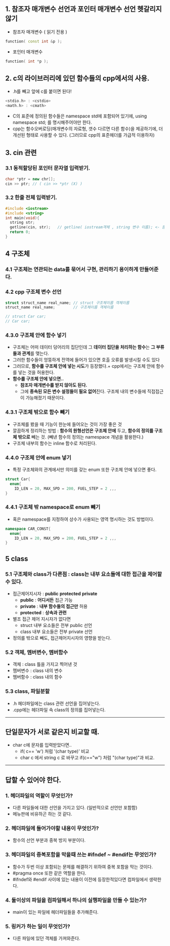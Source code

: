 ## 1. 참조자 매개변수 선언과 포인터 매개변수 선언 헷갈리지 않기
  - 참조자 매개변수 ( 읽기 전용 )
```cpp
function( const int &p );
```  
  - 포인터 매개변수
```cpp
function( int *p );
```

## 2. c의 라이브러리에 있던 함수들의 cpp에서의 사용.
   - .h를 빼고 앞에 c를 붙이면 된다!
```cpp   
<stdio.h> : <cstdio>
<math.h> : <cmath>
```   
   - C의 표준에 정의된 함수들은 namespace std에 포함되어 있기에, using namespace std; 를 명시해주어야만 한다.
   - cpp는 함수오버로딩(매개변수의 자료형, 갯수 다르면 다른 함수)을 제공하기에, 더 개선된 형태로 사용할 수 있다. (그러므로 cpp의 표준헤더를 가급적 이용하자)

## 3. cin 관련

### 3.1 동적할당된 포인터 문자열 입력받기.
```cpp
char *ptr = new chr[];
cin >> ptr; // ( cin >> *ptr (X) )
```

### 3.2 한줄 전체 입력받기.
```cpp
#include <iostream>
#include <string>
int main(void){
  string str;
  getline(cin, str);   // getline( iostream객체 , string 변수 이름); <- 문자열 공백 포함받기.
  return 0;
}
```

## 4 구조체

### 4.1 구조체는 연관되는 data를 묶어서 구현, 관리하기 용이하게 만들어준다.

### 4.2 cpp 구조체 변수 선언
```cpp
struct struct_name real_name; // struct 구조체이름 객체이름
struct_name real_name;        // 구조체이름 객체이름

// struct Car car;
// Car car;
```

### 4.3.0 구조체 안에 함수 넣기
  - 구조체는 어떠 데이터 덩어리의 집단인데 그 **데이터 집단을 처리하는 함수**는 **그 부류들과 관계**를 맺는다. 
  - 그러한 함수들이 엉뚱하게 전역에 들어가 있으면 호출 오류를 발생시킬 수도 있다
  - 그러므로, **함수를 구조체 안에 넣는 시도**가 등장했다.+ cpp에서는 구조체 안에 함수를 넣는 것을 허용한다.
  - **함수를 구조체 안에 넣으면..**
    - **참조자 매개변수를 받지 않아도 된다.**
    - 그에 **종속된 모든 변수 설정들이 필요 없어**진다. 구조체 내의 변수들에 직접접근이 가능해졌기 때문이다.

### 4.3.1 구조체 밖으로 함수 빼기
  - 구조체를 봤을 때 기능이 한눈에 들어오는 것이 가장 좋은 것
  - 깔끔하게 정리하는 방법 : **함수의 원형선언은 구조체 안에** 두고, **함수의 정의를 구조체 밖으로** 빼는 것. (빼낸 함수의 정의는 namespace 개념을 활용한다.) 
  - 구조체 내부의 함수는 inline 함수로 처리된다.

### 4.4.0 구조체 안에 enum 넣기
  - 특정 구조체와의 관계에서만 의미를 갖는 enum 또한 구조체 안에 넣으면 좋다.
```cpp
struct Car{
  enum{
    ID_LEN = 20, MAX_SPD = 200, FUEL_STEP = 2 ,,,
}
```

### 4.4.1 구조체 밖 namespace로 enum 빼기
  - 혹은 namespace를 지정하여 상수가 사용되는 영역 명시하는 것도 방법이다.
```cpp
namespace CAR_CONST{
  enum{
    ID_LEN = 20, MAX_SPD = 200, FUEL_STEP = 2 ,,,
}
```

## 5 class

### 5.1 구조체와 class가 다른점 : class는 내부 요소들에 대한 접근을 제어할 수 있다.
  - 접근제어지시자 : **public** **protected** **private**
    - **public** : **어디서든** 접근 가능
    - **private** : **내부 함수들의 접근만** 허용
    - **protected** : **상속과 관련**
  - 별조 접근 제어 지시자가 없다면
    - struct 내부 요소들은 전부 public 선언
    - class 내부 요소들은 전부 private 선언
  - 정의를 밖으로 빼도, 접근제어지시자의 영향을 받는다.

### 5.2 객체, 멤버변수, 멤버함수
  - 객체 : class 틀을 가지고 찍어낸 것
  - 멤버변수 : class 내의 변수
  - 멤버함수 : class 내의 함수

### 5.3 class, 파일분할
  - .h 헤더파일에는 class 관련 선언을 집어넣는다.
  - .cpp에는 헤더파일 속 class의 정의를 집어넣는다.

---------------------------------------------------------------------------

## 단일문자가 서로 같은지 비교할 때.
 - char c에 문자를 입력받았다면..
   - if( c== 'w') 처럼 '(char type)' 비교
   - char c 에서 string c 로 바꾸고 if(c=="w") 처럼 "(char type)"과 비교.


---------------------------------------------------------------------------

## 답할 수 있어야 한다.

### 1. 헤더파일의 역할이 무엇인가?
  - 다른 파일들에 대한 선언을 가지고 있다.
    (일반적으로 선언만 포함함)
  - 메뉴판에 비유하곤 하는 것 같다.
  
### 2. 헤더파일에 들어가야할 내용이 무엇인가?
  - 함수의 선언 부분과 중복 방지 부분이다.
  
### 3. 헤더파일의 중복포함을 막을때 쓰는 #ifndef ~ #endif는 무엇인가?
  - 함수가 두번 이상 포함되는 문제를 해결하기 위하여 중복 포함을 막는 것이다.
  - #pragma once 또한 같은 역할을 한다.
  - #ifndef와 #endif 사이에 있는 내용이 이전에 등장한적있다면 컴파일에서 생략한다.

### 4. 둘이상의 파일을 컴파일해서 하나의 실행파일을 만들 수 있는가?
  - main이 있는 파일에 헤더파일들을 추가해준다.
  
### 5. 링커가 하는 일이 무엇인가?
  - 다른 파일에 있던 객체를 가져와준다.
